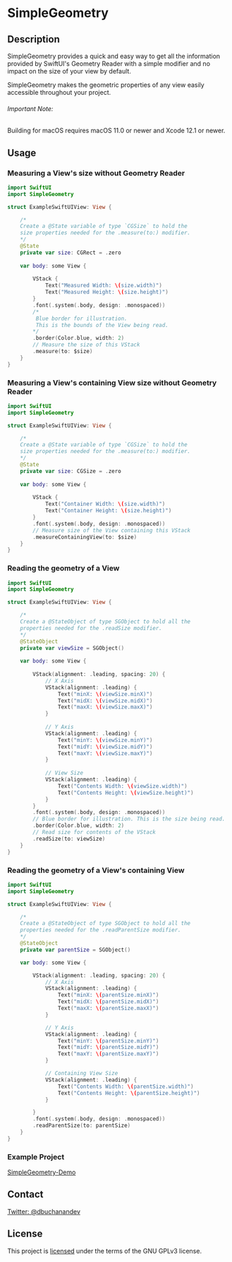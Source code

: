 # SimpleGeometry

## Description
SimpleGeometry provides a quick and easy way to get all the information provided by
SwiftUI's Geometry Reader with a simple modifier and no impact on the size of your view
by default.

SimpleGeometry makes the geometric properties of any view easily accessible throughout
your project.

###### Important Note:
Building for macOS requires macOS 11.0 or newer and Xcode 12.1 or newer.

## Usage
### Measuring a View's size without Geometry Reader
```swift
import SwiftUI
import SimpleGeometry

struct ExampleSwiftUIView: View {

    /*
    Create a @State variable of type `CGSize` to hold the
    size properties needed for the .measure(to:) modifier.
    */
    @State
    private var size: CGRect = .zero
    
    var body: some View {
    
        VStack {
            Text("Measured Width: \(size.width)")
            Text("Measured Height: \(size.height)")
        }
        .font(.system(.body, design: .monospaced))
        /*
         Blue border for illustration.
         This is the bounds of the View being read.
        */
        .border(Color.blue, width: 2)
        // Measure the size of this VStack
        .measure(to: $size)
    }
}
```

### Measuring a View's containing View size without Geometry Reader
```swift
import SwiftUI
import SimpleGeometry

struct ExampleSwiftUIView: View {

    /*
    Create a @State variable of type `CGSize` to hold the
    size properties needed for the .measure(to:) modifier.
    */
    @State
    private var size: CGSize = .zero
    
    var body: some View {
    
        VStack {
            Text("Container Width: \(size.width)")
            Text("Container Height: \(size.height)")
        }
        .font(.system(.body, design: .monospaced))
        // Measure size of the View containing this VStack
        .measureContainingView(to: $size)
    }
}
```

### Reading the geometry of a View
```swift
import SwiftUI
import SimpleGeometry

struct ExampleSwiftUIView: View {

    /*
    Create a @StateObject of type SGObject to hold all the
    properties needed for the .readSize modifier.
    */
    @StateObject
    private var viewSize = SGObject()
    
    var body: some View {
    
        VStack(alignment: .leading, spacing: 20) {
            // X Axis
            VStack(alignment: .leading) {
                Text("minX: \(viewSize.minX)")
                Text("midX: \(viewSize.midX)")
                Text("maxX: \(viewSize.maxX)")
            }
            
            // Y Axis
            VStack(alignment: .leading) {
                Text("minY: \(viewSize.minY)")
                Text("midY: \(viewSize.midY)")
                Text("maxY: \(viewSize.maxY)")
            }
            
            // View Size
            VStack(alignment: .leading) {
                Text("Contents Width: \(viewSize.width)")
                Text("Contents Height: \(viewSize.height)")
            }
        }
        .font(.system(.body, design: .monospaced))
        // Blue border for illustration. This is the size being read.
        .border(Color.blue, width: 2)
        // Read size for contents of the VStack
        .readSize(to: viewSize)
    }
}
```

### Reading the geometry of a View's containing View
```swift
import SwiftUI
import SimpleGeometry

struct ExampleSwiftUIView: View {

    /*
    Create a @StateObject of type SGObject to hold all the
    properties needed for the .readParentSize modifier.
    */
    @StateObject
    private var parentSize = SGObject()

    var body: some View {

        VStack(alignment: .leading, spacing: 20) {
            // X Axis
            VStack(alignment: .leading) {
                Text("minX: \(parentSize.minX)")
                Text("midX: \(parentSize.midX)")
                Text("maxX: \(parentSize.maxX)")
            }

            // Y Axis
            VStack(alignment: .leading) {
                Text("minY: \(parentSize.minY)")
                Text("midY: \(parentSize.midY)")
                Text("maxY: \(parentSize.maxY)")
            }

            // Containing View Size
            VStack(alignment: .leading) {
                Text("Contents Width: \(parentSize.width)")
                Text("Contents Height: \(parentSize.height)")
            }

        }
        .font(.system(.body, design: .monospaced))
        .readParentSize(to: parentSize)
    }
}
```

### Example Project
[SimpleGeometry-Demo](https://github.com/donavoncade/SimpleGeometry-Demo)

## Contact
[Twitter: @dbuchanandev](https://twitter.com/dbuchanandev)

## License
This project is [licensed](License.txt) under the terms of the GNU GPLv3 license.
